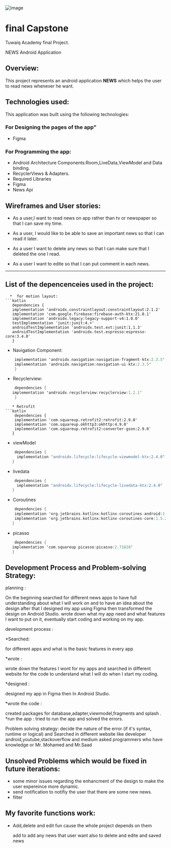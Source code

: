 ![image](https://user-images.githubusercontent.com/91452454/143868953-549a9960-66ae-44a3-9461-e9b9dedc83d7.png)


# final Capstone 


Tuwaiq Academy final Project.

NEWS Android Application

## Overview:


This project represents an android application **NEWS**
which helps the user to read news whenever he want.

## Technologies used:
This application was built using the following technologies:
### For Designing the pages of the app"
* Figma 
### For Programming the app:
* Android Architecture Components:Room,LiveData,ViewModel and Data binding.
* RecyclerViews & Adapters.
* Required Libraries
* Figma
* News Api


## Wireframes and User stories:




- As a user,I want to read news on app rather than tv or newspaper so that I can save my time.

- As a user, I would like to be able to save an important news so that I can read it later.

- As a user I want to delete any news so that I can make sure that I deleted the one I read.

- As a user I want to edite so that I can put comment in each news.
-------------------------------------------------------------------------
## List of the depencenceies used in the project:
 ```
   *  for motion layout:
 ```kotlin
    dependencies {
    implementation 'androidx.constraintlayout:constraintlayout:2.1.2'
    implementation 'com.google.firebase:firebase-auth-ktx:21.0.1'
    implementation 'androidx.legacy:legacy-support-v4:1.0.0'
    testImplementation 'junit:junit:4.+'
    androidTestImplementation 'androidx.test.ext:junit:1.1.3'
    androidTestImplementation 'androidx.test.espresso:espresso-core:3.4.0'
    }
```
   * Navigation Component:
```kotlin
    implementation 'androidx.navigation:navigation-fragment-ktx:2.3.5'
    implementation 'androidx.navigation:navigation-ui-ktx:2.3.5'
    }
```
   * Recyclerview:
```kotlin
    dependencies {
   implementation 'androidx.recyclerview:recyclerview:1.2.1'
    }
```
```
   * Retrofit
```kotlin
    dependencies {
    implementation 'com.squareup.retrofit2:retrofit:2.9.0'
    implementation 'com.squareup.okhttp3:okhttp:4.9.0'
    implementation 'com.squareup.retrofit2:converter-gson:2.9.0'
   }
```
   * viewModel
```kotlin
    dependencies {
     implementation "androidx.lifecycle:lifecycle-viewmodel-ktx:2.4.0"
   }
```
   * livedata
```kotlin
    dependencies {
     implementation "androidx.lifecycle:lifecycle-livedata-ktx:2.4.0"
   }
```
   * Coroutines
```kotlin
    dependencies {
    implementation 'org.jetbrains.kotlinx:kotlinx-coroutines-android:1.5.2'
    implementation 'org.jetbrains.kotlinx:kotlinx-coroutines-core:1.5.2'
   }
```
   * picasso
```kotlin
    dependencies {
   implementation 'com.squareup.picasso:picasso:2.71828'
   }
```

## Development Process and Problem-solving Strategy:

planning :

On the beginning searched for different news apps to have full understanding about what I will work on and to have an idea about the design after that I designed my app using Figma then transformed the design on Android Studio. wrote down what my app need and what features I want to put on it, eventually start coding and working on my app.

development process :

*Searched:

for different apps and what is the basic features in every app 

*wrote :

wrote down the features I wont for my apps and searched in different website for the code to understand what I will do when I start my coding. 

*designed :

designed my app in Figma then In Android Studio.

*wrote the code :

created packages for database,adapter,viewmodel,fragments and splash . *run the app : tried to run the app and solved the errors.

Problem solving strategy: decide the nature of the error (if it's syntax, runtime or logical) and Searched in different website like developer android,youtube,stackoverflow and medium asked programmers who have knowledge or Mr. Mohamed and Mr.Saad

## Unsolved Problems which would be fixed in future iterations:

* some minor issues regarding the enhancment of the design to make the user expereince more dynamic.
* send notification to notifiy the user that there are some new news.
* filter


## My favorite functions work:

* Add,delete and edit fun cause the whole project depends on them
 
    add  to add any news that user want also to delete and edite and saved news 
